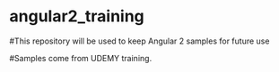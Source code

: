 # angular2_training

#This repository will be used to keep Angular 2 samples for future use

#Samples come from UDEMY training.